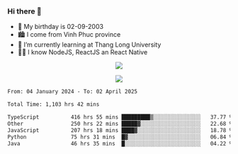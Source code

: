 ### Hi there 👋
- 🎂 My birthday is 02-09-2003
- 🏙️ I come from Vinh Phuc province
- 🌱 I’m currently learning at Thang Long University
- 🧑‍💻 I know NodeJS, ReactJS an React Native
<p align="center"><img src="https://github-readme-stats.vercel.app/api?username=tmquang0209&show_icons=true&theme=gradient"></p>
<p align="center"><img src="https://github-readme-stats.vercel.app/api/top-langs/?username=tmquang0209&hide=scss,css&langs_count=10"></p>
<!--START_SECTION:waka-->

```txt
From: 04 January 2024 - To: 02 April 2025

Total Time: 1,103 hrs 42 mins

TypeScript          416 hrs 55 mins █████████▒░░░░░░░░░░░░░░░   37.77 %
Other               250 hrs 22 mins █████▓░░░░░░░░░░░░░░░░░░░   22.68 %
JavaScript          207 hrs 18 mins ████▓░░░░░░░░░░░░░░░░░░░░   18.78 %
Python              75 hrs 31 mins  █▓░░░░░░░░░░░░░░░░░░░░░░░   06.84 %
Java                46 hrs 35 mins  █░░░░░░░░░░░░░░░░░░░░░░░░   04.22 %
```

<!--END_SECTION:waka-->
